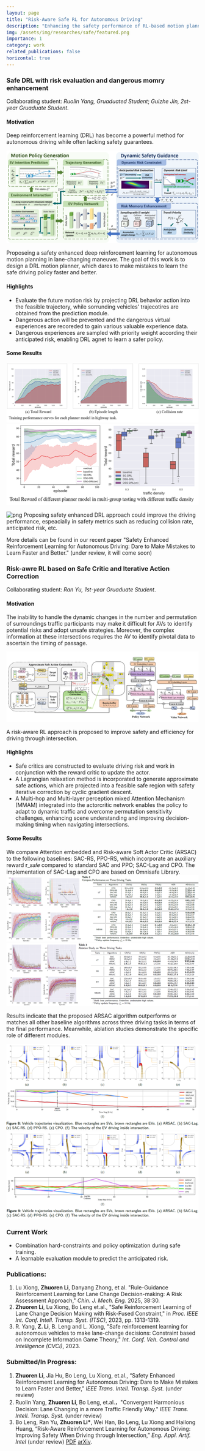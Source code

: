 ```yaml
---
layout: page
title: "Risk-Aware Safe RL for Autonomous Driving"
description: "Enhancing the safety performance of RL-based motion planning by prior-knowledge designed safety constraints. (From Sept 2022 to now)"
img: /assets/img/researches/safe/featured.png
importance: 1
category: work
related_publications: false
horizontal: true
---
```

### **Safe DRL with risk evaluation and dangerous momry enhancement**
Collaborating student: *Ruolin Yang, Gruaduated Student*; *Guizhe Jin, 2st-year Gruaduate Student*.

#### **Motivation**
Deep reinforcement learning (DRL) has become a powerful method for autonomous driving while often lacking safety guarantees.

![png](/assets/img/researches/safe/featured.png) 

Proposeing a safety enhanced deep reinforcement learning for autonomous motion planning in lane-changing maneuver. The goal of this work is to design a DRL motion planner, which dares to make mistakes to learn the safe driving policy faster and better.

#### **Highlights**
- Evaluate the future motion risk by projecting DRL behavior action into the feasible trajectory, while sorrunding vehicles' trajecotires are obtained from the prediction module.
- Dangerous action will be prevented and the dangerous virtual experiences are recoreded to gain various valuable experience data.
- Dangerous experiences are sampled with priority weight according their anticipated risk, enabling DRL agnet to learn a safer policy.

#### **Some Results**
![png](/assets/img/researches/safe/traincurve.png) 
![png](/assets/img/researches/safe/testTR.png)


![png](/assets/img/researches/safe/highenvgif.gif)
Proposing safety enhanced DRL approach could improve the driving performance, espeacially in safety metrics such as reducing collision rate, anticipated risk, etc.

More details can be found in our recent paper "Safety Enhanced Reinforcement Learning for Autonomous Driving: Dare to Make Mistakes to Learn Faster and Better." (under review, it will come soon)

### **Risk-awre RL based on Safe Critic and Iterative Action Correction**
Collaborating student: *Ran Yu, 1st-year Gruaduate Student*.

#### **Motivation**
The inability to handle the dynamic changes in the number and permutation of surroundings traffic participants may make it difficult for AVs to identify potential risks and adopt unsafe strategies. Moreover, the complex information at these intersections requires the AV to identify pivotal data to ascertain the timing of passage.

![png](/assets/img/researches/safe/featured2.png) 

A risk-aware RL approach is proposed to improve safety and efficiency for driving through intersection.

#### **Highlights**
- Safe critics are constructed to evaluate driving risk and work in conjunction with the reward critic to update the actor. 
- A Lagrangian relaxation method is incorporated to generate approximate safe actions, which are projected into a feasible safe region with safety iterative correction by cyclic gradient descent.
- A Multi-hop and Multi-layer perception mixed Attention Mechanism (MMAM) integrated into the actorcritic network enables the policy to adapt to dynamic traffic and overcome permutation sensitivity challenges, enhancing scene understanding and improving decision-making timing when navigating intersections.

#### **Some Results**
We compare Attention embedded and Risk-aware Soft Actor Critic (ARSAC) to the following baselines: SAC-RS, PPO-RS, which incorporate an auxiliary reward 𝐫_𝑠𝑎𝑓𝑒 compared to standard SAC and PPO; SAC-Lag and CPO. The implementation of SAC-Lag and CPO are based on Omnisafe Library.
![png](/assets/img/researches/safe/EAAIresult1.png) 
![png](/assets/img/researches/safe/EAAIresult2.png) 

Results indicate that the proposed ARSAC algorithm outperforms or matches all other baseline algorithms across three driving tasks in terms of the final performance. Meanwhile, ablation studies demonstrate the specific role of different modules.

![png](/assets/img/researches/safe/EAAIcase1.png) 
![png](/assets/img/researches/safe/EAAIcase2.png) 

### **Current Work**
- Combination hard-constraints and policy optimization during safe training.
- A learnable evaluation module to predict the anticipated risk.


### **Publications:**
1. Lu Xiong, **Zhuoren Li**, Danyang Zhong, et al. "Rule-Guidance Reinforcement Learning for Lane Change Decision-making: A Risk Assessment Approach," *Chin. J. Mech. Eng.* 2025, 38:30.
2. **Zhuoren Li**, Lu Xiong, Bo Leng et.al., "Safe Reinforcement Learning of Lane Change Decision Making with Risk-Fused Constraint," in *Proc. IEEE Int. Conf. Intell. Transp. Syst. (ITSC)*, 2023, pp. 1313-1319.
3. R. Yang, **Z. Li**, B. Leng and L. Xiong, "Safe reinforcement learning for autonomous vehicles to make lane-change decisions: Constraint based on Incomplete Information Game Theory," *Int. Conf. Veh. Control and Intelligence (CVCI)*, 2023.

### **Submitted/In Progress:**
1. **Zhuoren Li**, Jia Hu, Bo Leng, Lu Xiong, et.al., “Safety Enhanced Reinforcement Learning for Autonomous Driving: Dare to Make Mistakes to Learn Faster and Better,” *IEEE Trans. Intell. Transp. Syst.* (under review)
2. Ruolin Yang, **Zhuoren Li**, Bo Leng, et.al.，"Convergent Harmonious Decision: Lane Changing in a more Traffic Friendly Way." *IEEE Trans. Intell. Transp. Syst.* (under review)
3. Bo Leng, Ran Yu, **Zhuoren Li\***, Wei Han, Bo Leng, Lu Xiong and Hailong Huang, “Risk-Aware Reinforcement Learning for Autonomous Driving: Improving Safety When Driving through Intersection,” *Eng. Appl. Artif. Intel* (under review) [PDF](/assets/pdf/paper/SRL2024In.pdf) [arXiv](http://arxiv.org/abs/2503.19690).
